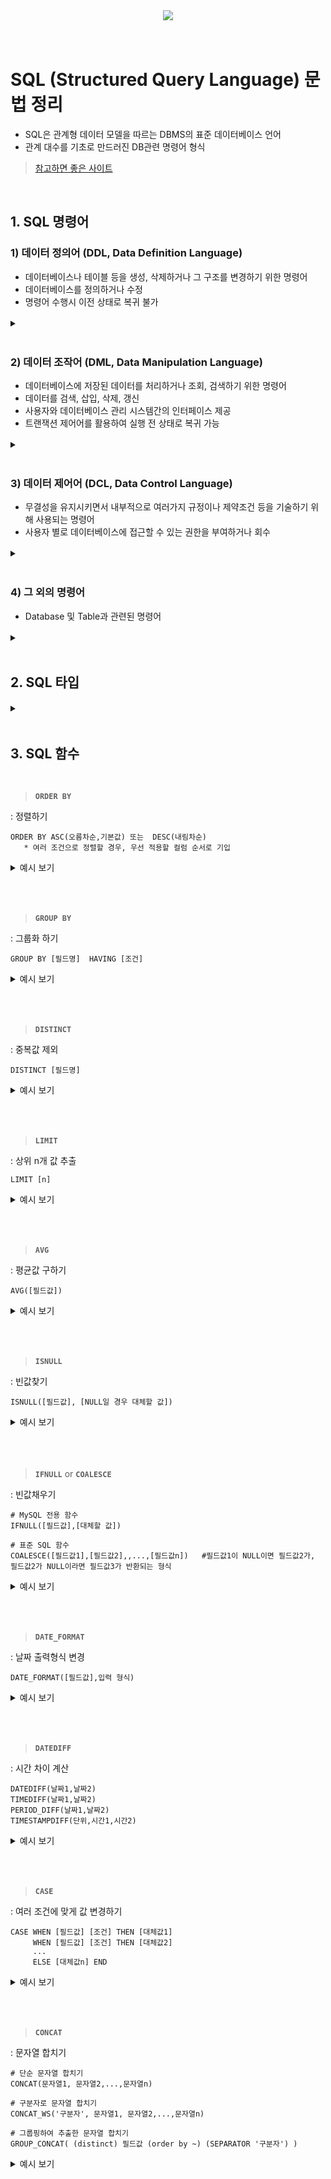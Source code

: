<div align='center'>
<img src="https://capsule-render.vercel.app/api?type=transparent&color=timeAuto&height=100&section=header&fontSize=50&descSize=20&descAlign=60&descAlignY=83&text=SQL%20Study&desc=Basic%20grammar"/>
</div>
<br><br>


# SQL (Structured Query Language) 문법 정리 
- SQL은 관계형 데이터 모델을 따르는 DBMS의  표준 데이터베이스 언어
- 관계 대수를 기초로 만드러진 DB관련 명령어 형식
> [참고하면 좋은 사이트](https://tcpschool.com/mysql/intro)

<br>

## 1. SQL 명령어 


### 1) 데이터 정의어 (DDL, Data Definition Language)
-  데이터베이스나 테이블 등을 생성, 삭제하거나 그 구조를 변경하기 위한 명령어
-  데이터베이스를 정의하거나 수정
-  명령어 수행시 이전 상태로 복귀 불가
<details><summary>ㅤ</summary>

<br>

> **`CREATE`**  ( DDL 명령어 - **생성** )
<p>: 데이터베이스 오브젝트 생성</p>

```MySQL
# CREATE DATABASE [데이터베이스명];

# CREATE TABLE [테이블명](
[필드명1] [자료형(크기)] NOT NULL AUTO_INCREMENT,
[필드명2] [자료형(크기)] NOT NULL,
[필드명3] [자료형(크기)] );
```

<details><summary>예시 보기</summary>

``` MySQL
CREATE TABLE emp_table
(   emp_id      NUMBER           NOT NULL,
    emp_name    VARCHAR2(100)    NOT NULL,
    gender      VARCHAR2(10)         NULL,
    age         NUMBER               NULL,
    hire_date   DATE                 NULL,
    etc         VARCHAR2(300)        NULL,
    PRIMARY KEY (emp_id)                  );
```

</details><br><br><br>

> **`ALTER`**  ( DDL 명령어 - **변경** )
<p>: 데이터베이스 오브젝트 변경</p>

```MySQL
# ALTER TABLE [테이블명] RENAME [새 테이블명];

# ALTER TABLE [테이블명] MODIFY COLUMN [필드명] [새 필드타입];

# ALTER TABLE [테이블명] CHANGE COLUMN [필드명] [새 필드명] [새 필드타입];

# ALTER TABLE [테이블명] ADD COLUMN [필드명] [필드타입];

# ALTER TABLE [테이블명] DROP COLUMN [필드명];
```

<details><summary>예시 보기</summary>

``` MySQL
ALTER TABLE ex_table RENAME ex_table2;

ALTER TABLE ex_table MODIFY COLUMN ex_column varchar(16) NULL;

ALTER TABLE ex_table CHANGE COLUMN ex_column ex_column2 varchar(16) NULL;

ALTER TABLE ex_table ADD COLUMN ex_column varchar(32) NOT NULL;

ALTER TABLE ex_table DROP COLUMN ex_column;
```

</details><br><br><br>

> **`DROP`**  ( DDL 명령어 - **삭제** )
<p>: 데이터베이스 오브젝트 삭제</p>

```MySQL
# DROP DATABASE [데이터베이스명];

# DROP TABLE [테이블명];
```

<details><summary>예시 보기</summary>

``` MySQL
DROP DATABASE DB_test;

DROP TABLE test_1;

DROP TABLE if exists test_1

DROP user '사용자ID'@localhost;
```

</details><br><br><br>

> **`TRUNCATE`**  ( DDL 명령어 - **삭제** )
<p>: 데이터베이스 오브젝트의 내용 삭제</p>

```MySQL
# TRUNCATE TABLE [테이블명];
```

<details><summary>예시 보기</summary>

``` MySQL
TRUNCATE TABLE test_1
```
[ 출력결과 ]
|ID|Name|ReserveDate|RoomNum|
|--|--|--|--|
|||||


<br><br><br>

</details><br><br><br>

</details><br>

### 2) 데이터 조작어 (DML, Data Manipulation Language)
   -  데이터베이스에 저장된 데이터를 처리하거나 조회, 검색하기 위한 명령어
   -  데이터를 검색, 삽입, 삭제, 갱신
  -  사용자와 데이터베이스 관리 시스템간의 인터페이스 제공
  -  트랜잭션 제어어를 활용하여 실행 전 상태로 복귀 가능

<details><summary>ㅤ</summary>

<br>

> **`SELECT`**  ( DML 명령어 - **데이터 조회** )
<p>: 테이블의 내용을 조회</p>

```MySQL
# SELECTE [필드명] FROM [테이블명];
```

<details><summary>예시 보기</summary>

``` MySQL
SELECT * FROM []

SELECT DISTINCT [필드명] FROM [테이블명]

SELECT [필드명] AS [필드 별칭] FROM [테이블명]

SELECT [필드명1], [필드명2], ... FROM [테이블명] WHERE [필드명]=[조건값]
```

</details><br><br><br>

> **`INSERT`**  ( DML 명령어 - **데이터 삽입** )
<p>: 삽입 형태로 신규 데이터를 테이블에 저장</p>

```MySQL
# INSERT INTO [테이블명]([필드명1], [필드명2], ...)
   VALUES ([데이터값1], [데이터값2], ...);

# INSERT INTO [테이블명]
   VALUES ([데이터값1], [데이터값2], [데이터값3], ...);
```

<details><summary>예시 보기</summary>

``` MySQL
INSERT INTO Reservation VALUES(1, '이순신', '2016-02-16', 1108);

INSERT INTO Reservation(ID, Name) VALUES (3, '김유신');
```
[ 출력결과 ]
|ID|Name|ReserveDate|RoomNum|
|--|--|--|--|
|1|이순신|2016-02-16|1108|
|3|김유신|NULL|NULL|

</details><br><br><br>


> **`UPDATE`**  ( DML 명령어 - **데이터 수정** )
<p>: 데이터의 내용을 수정</p>

```MySQL
# UPDATE [테이블명]
SET [조건 필드명1]=[조건값1], [조건 필드명2]=[조건값2], ...
WHERE [업데이트 하고싶은 필드명]=[업데이트 할 데이터값];
```

<details><summary>예시 보기</summary>

``` MySQL
# 예제 1
UPDATE Reservation
SET RoomNum = 1592
WHERE Name = '이순신';

# 예제 2
UPDATE Reservation
SET RoomNum = 1592;
```
[ 출력결과 1]
|ID|Name|ReserveDate|RoomNum|
|--|--|--|--|
|1|이순신|2016-02-16|1592|
|2|김유신|2002-03-10|1543|
|3|이순신|2024-02-01|1592|

<br>

[ 출력결과 2]
|ID|Name|ReserveDate|RoomNum|
|--|--|--|--|
|1|이순신|2016-02-16|1592|
|2|김유신|2002-03-10|1592|
|3|이순신|2024-02-01|1592|

</details><br><br><br>

> **`DELETE`**  ( DML 명령어 - **데이터 삭제** )
<p>: 테이블의 내용을 삭제</p>

```MySQL
# DELETE FROM [테이블명] WHERE [필드명]=[조건값];
```

<details><summary>예시 보기</summary>

``` MySQL
DELETE FROM Reservation WHERE Name = '홍길동';

DELETE FROM Reservation       (= TRUNCATE TABLE Reservation)
```
</details><br><br><br>

<br><br><br>

</details><br>


### 3) 데이터 제어어 (DCL, Data Control Language)
  -   무결성을 유지시키면서 내부적으로 여러가지 규정이나 제약조건 등을 기술하기 위해 사용되는 명령어
  -   사용자 별로 데이터베이스에 접근할 수 있는 권한을 부여하거나 회수 

<details><summary>ㅤ</summary>

<br>

> **`GRANT`**  ( DCL 명령어 - **권한 부여** )
<p>: 데이터베이스 사용자에게 권한 부여</p>

```MySQL
# GRANT [권한 범위] PRIVILEGES ON [DB명].[테이블명] TO [사용자ID@localhost];
```

<details><summary>예시 보기</summary>

``` MySQL
GRANT ALL PRIVILEGES ON test_db.* TO test_user@localhost;

GRANT SELECT,INSERT,UPDATE ON test_db.* TO test_user@localhost;

GRANT ALL PRIVILEGES ON *.* TO test_user@localhsost with grant option;
```

</details><br><br><br>

> **`REVOKE`**  ( DCL 명령어 - **권한 회수** )
<p>: 데이터베이스 사용자에게 권한 회수</p>

```MySQL
# REVOKE [권한 범위] ON [DB명].[테이블명] TO [사용자ID@localhost];
```

<details><summary>예시 보기</summary>

``` MySQL
REVOKE ALL ON *.* FROM 'root'@localhost;
```

[참고 링크](https://dev-coco.tistory.com/53)  

</details><br><br><br>


<br><br><br>
</details><br>


### 4) 그 외의 명령어
- Database 및 Table과 관련된 명령어
<details><summary>ㅤ</summary>
<br>

> **`USE`**
<p>: 사용할 데이터베이스를 선택하는 명령어</p>

```MySQL
# USE [데이터베이스명];
```
<br><br>
> **`SHOW`**
<p>: 모든 DB 또는 TABLE을 보여주는 명령어</p>

```MySQL
# SHOW DATABASES;

# SHOW TABLES;
```
<br><br>
> **`DESC`**
<p>: TABLE의 구조를 보는 명령어</p>

```MySQL
# DESC [테이블명];

# DESCRIBE [테이블명];

# EXPLAIN [테이블명];
```

<br><br><br>
</details><br>





## 2. SQL 타입
<details><summary>ㅤ</summary>
<br>




<!--
> **``**  (  **데이터 삽입** )
<p>: </p>

```MySQL
#    [테이블명][DB명][필드명]

```

<details><summary>예시 보기</summary>

``` MySQL

```
[ 출력결과 ]
|ID|Name|ReserveDate|RoomNum|
|--|--|--|--|
|1|이순신|2016-02-16|1108|
|3|김유신|NULL|NULL|

[참고 링크]()

</details><br><br><br>
-->






</details><br>




## 3. SQL 함수

<br>

> **`ORDER BY`**
<p>: 정렬하기</p>

```MySQL
ORDER BY ASC(오름차순,기본값) 또는  DESC(내림차순)
   * 여러 조건으로 정렬할 경우, 우선 적용할 컬럼 순서로 기입
```

<details><summary>예시 보기</summary>

``` MySQL
SELECT P.PRODUCT_CODE, P.PRICE*SUM(O.SALES_AMOUNT) AS SALES
FROM PRODUCT P
    INNER JOIN OFFLINE_SALE O
    ON P.PRODUCT_ID = O.PRODUCT_ID
GROUP BY PRODUCT_CODE
ORDER BY SALES DESC, PRODUCT_CODE
```
</details><br><br><br>


> **`GROUP BY`**
<p>: 그룹화 하기</p>

```MySQL
GROUP BY [필드명]  HAVING [조건]
```

<details><summary>예시 보기</summary>

``` MySQL
SELECT ANIMAL_TYPE, COUNT(ANIMAL_TYPE) as 'count' 
FROM ANIMAL_INS
/*
# 방법1
 WHERE ANIMAL_TYPE IN ('Cat', 'Dog')
*/

# 방법 2
WHERE ANIMAL_TYPE = 'Cat' OR ANIMAL_TYPE = 'Dog'
GROUP BY ANIMAL_TYPE 
ORDER BY ANIMAL_TYPE
```
</details><br><br><br>


> **`DISTINCT`**
<p>: 중복값 제외</p>

```MySQL
DISTINCT [필드명] 
```
<details><summary>예시 보기</summary>

``` MySQL
SELECT COUNT(DISTINCT NAME) AS CNT FROM ANIMAL_INS WHERE NOT ISNULL(NAME)
```
</details><br><br><br>


> **`LIMIT`**
<p>: 상위 n개 값 추출</p>

```MySQL
LIMIT [n]
```
<details><summary>예시 보기</summary>

``` MySQL
SELECT NAME FROM ANIMAL_INS ORDER BY DATETIME LIMIT 1
```
</details><br><br><br>


> **`AVG`**
<p>: 평균값 구하기</p>

```MySQL
AVG([필드값])
```
<details><summary>예시 보기</summary>

``` MySQL
SELECT ROUND(AVG(DAILY_FEE)) AS AVERAGE_FEE FROM CAR_RENTAL_COMPANY_CAR WHERE CAR_TYPE = 'SUV'
```
</details><br><br><br>


> **`ISNULL`**
<p>: 빈값찾기</p>

```MySQL
ISNULL([필드값], [NULL일 경우 대체할 값])
```
<details><summary>예시 보기</summary>

``` MySQL
SELECT ANIMAL_ID FROM ANIMAL_INS WHERE ISNULL(NAME)
```
</details><br><br><br>


> **`IFNULL`** or **`COALESCE`**
<p>: 빈값채우기</p>

```MySQL
# MySQL 전용 함수
IFNULL([필드값],[대체할 값])

# 표준 SQL 함수
COALESCE([필드값1],[필드값2],,...,[필드값n])   #필드값1이 NULL이면 필드값2가, 필드값2가 NULL이라면 필드값3가 반환되는 형식
```
<details><summary>예시 보기</summary>

``` MySQL
# MySQL
SELECT ANIMAL_TYPE, IFNULL(NAME,'No name'), SEX_UPON_INTAKE FROM ANIMAL_INS ORDER BY ANIMAL_ID

# PostgreSQL
SELECT name FROM Customer WHERE COALESCE(referee_id, 0) != 2
```
</details><br><br><br>


> **`DATE_FORMAT`**
<p>: 날짜 출력형식 변경</p>

```MySQL
DATE_FORMAT([필드값],입력 형식)
```
<details><summary>예시 보기</summary>

``` MySQL
SELECT  HISTORY_ID,
        CAR_ID,
        LEFT(START_DATE,10) AS START_DATE,
        DATE_FORMAT(END_DATE,'%Y-%m-%d') AS END_DATE,
        CASE WHEN DATEDIFF(END_DATE,START_DATE)+1 < 30 THEN '단기 대여'
            ELSE '장기 대여' END AS RENT_TYPE
FROM CAR_RENTAL_COMPANY_RENTAL_HISTORY
WHERE LEFT(START_DATE,7)='2022-09'
ORDER BY HISTORY_ID DESC
```

<div align = 'center'>

|format type|description|format type|description|
|:--:|:--:|:--:|:--:|
|%Y|년도 (2021)|%y|년도 (21)|
|%M|월 (January, August)|%m|월 (01, 02, 11)|
|%b|월(Jan, Aug)|%c|월 (1, 8)|
|%W|요일(Wednesday, friday)|%a|요일(Wed, Fri)|
|%d|일(01, 19)|%e|일(1, 19)|
|%T|시간 (12:30:00)|%r|시간 (12:30:00 AM)|
|%H|24시간 시간(01, 14, 18)|%l|12시간 시간 (01, 02, 06)|
|%i|분 (00)|%S|초 (00)|

</div>
</details><br><br><br>


> **`DATEDIFF`**
<p>: 시간 차이 계산</p>

```MySQL
DATEDIFF(날짜1,날짜2)
TIMEDIFF(날짜1,날짜2)
PERIOD_DIFF(날짜1,날짜2)
TIMESTAMPDIFF(단위,시간1,시간2)
```
<details><summary>예시 보기</summary>

``` MySQL
SELECT CAR_ID, ROUND(AVG(DATEDIFF(END_DATE,START_DATE)+1),1) AS AVERAGE_DURATION
FROM CAR_RENTAL_COMPANY_RENTAL_HISTORY
GROUP BY CAR_ID HAVING AVERAGE_DURATION >=7 
ORDER BY AVERAGE_DURATION DESC , CAR_ID DESC
```
[TIMESTAMPDIFF 단위]

|format type|description|format type|description|
|:--:|:--:|:--:|:--:|
|YEAR|년|QUARTER|분기|
|MONTH|월|WEEK|주|
|DAY|일|HOUR|시|
|MINUTE|분|SECOND|초|

</details><br><br><br>


> **`CASE`**
<p>: 여러 조건에 맞게 값 변경하기</p>

```MySQL
CASE WHEN [필드값] [조건] THEN [대체값1]
     WHEN [필드값] [조건] THEN [대체값2]
     ...
     ELSE [대체값n] END
```
<details><summary>예시 보기</summary>

``` MySQL
SELECT BOARD_ID, WRITER_ID, TITLE, PRICE, 
        CASE WHEN STATUS = 'SALE' THEN '판매중'
             WHEN STATUS = 'RESERVED' THEN '예약중' 
             ELSE '거래완료' 
             END
FROM USED_GOODS_BOARD
WHERE CREATED_DATE LIKE '2022-10-05%'
```
</details><br><br><br>


> **`CONCAT`**
<p>: 문자열 합치기</p>

```MySQL
# 단순 문자열 합치기
CONCAT(문자열1, 문자열2,...,문자열n)

# 구분자로 문자열 합치기
CONCAT_WS('구분자', 문자열1, 문자열2,...,문자열n)

# 그룹핑하여 추출한 문자열 합치기
GROUP_CONCAT( (distinct) 필드값 (order by ~) (SEPARATOR '구분자') ) 
```
<details><summary>예시 보기</summary>

``` MySQL
# CONCAT
SELECT CONCAT('/home/grep/src/', F.BOARD_ID, '/', F.FILE_ID, F.FILE_NAME, F.FILE_EXT) AS FILE_PATH 
FROM USED_GOODS_FILE F 
    INNER JOIN USED_GOODS_BOARD B
            ON B.BOARD_ID = F.BOARD_ID
WHERE B.VIEWS = (
    SELECT MAX(VIEWS)
    FROM USED_GOODS_BOARD)


# CONCAT_WS
SELECT U.USER_ID, U.NICKNAME, CONCAT_WS(' ',U.CITY, U.STREET_ADDRESS1, U.STREET_ADDRESS2) AS 전체주소, CONCAT_WS(' ',LEFT(U.TLNO,3),SUBSTR(U.TLNO,4,4),RIGHT(U.TLNO,4)) AS 전화번호
FROM USED_GOODS_BOARD B
    INNER JOIN USED_GOODS_USER U
    ON B.WRITER_ID = U.USER_ID 
GROUP BY B.WRITER_ID HAVING COUNT(B.BOARD_ID) > 2
ORDER BY B.WRITER_ID DESC
```
</details><br><br><br>


















<!--
> **`ORDER BY`**
<p>: 정렬하기</p>

```MySQL

```
<details><summary>예시 보기</summary>

``` MySQL

```
</details><br><br><br>
-->
